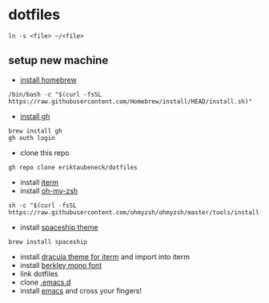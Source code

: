 # dotfiles
 `ln -s <file> ~/<file>`


## setup new machine

- [install homebrew](https://brew.sh/)
```
/bin/bash -c "$(curl -fsSL https://raw.githubusercontent.com/Homebrew/install/HEAD/install.sh)"
```
- [install gh](https://github.com/cli/cli#installation)
```
brew install gh
gh auth login
```
- clone this repo
```
gh repo clone eriktaubeneck/dotfiles
```
- install [iterm](https://iterm2.com/)
- install [oh-my-zsh](https://ohmyz.sh/#install)
```
sh -c "$(curl -fsSL https://raw.githubusercontent.com/ohmyzsh/ohmyzsh/master/tools/install.sh)"
```
- install [spaceship theme](https://github.com/spaceship-prompt/spaceship-prompt)
```
brew install spaceship
```
- install [dracula theme for iterm](https://draculatheme.com/iterm) and import into iterm
- install [berkley mono font](https://berkeleygraphics.com/accounts/login/)
- link dotfiles
- clone [.emacs.d](https://github.com/eriktaubeneck/.emacs.d)
- install [emacs](https://emacsformacosx.com/) and cross your fingers!
